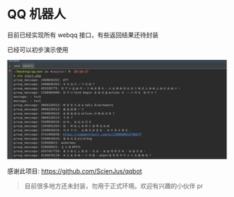 # QQ 机器人
目前已经实现所有 webqq 接口，有些返回结果还待封装

已经可以初步演示使用

![image](https://github.com/dchaofei/qq-bot/blob/master/src/img/screenshot.png)


感谢此项目: https://github.com/ScienJus/qqbot


> 目前很多地方还未封装，勿用于正式环境。欢迎有兴趣的小伙伴 pr
